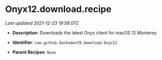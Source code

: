 # Onyx12.download.recipe

_Last updated 2021-12-23 19:58:07Z_

- **Description**: Downloads the latest Onyx client for macOS 12 Monterey

- **Identifier**: `com.github.darkomen78.download.Onyx12`

- **Parent Recipes**: `None`